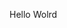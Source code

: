 Hello Wolrd





































































































































































































































































































































































































































































































































































































































































































































































































































































































































































































































































































































































































































































































































































































































































































































































































































































































































































































































































































































































































































































































































































































































































































































































































































































































































































































































































































































































































































































































































































































































































































































































































































































































































































































































































































































































































































































































































































































































































































































































































































































































































































































































































